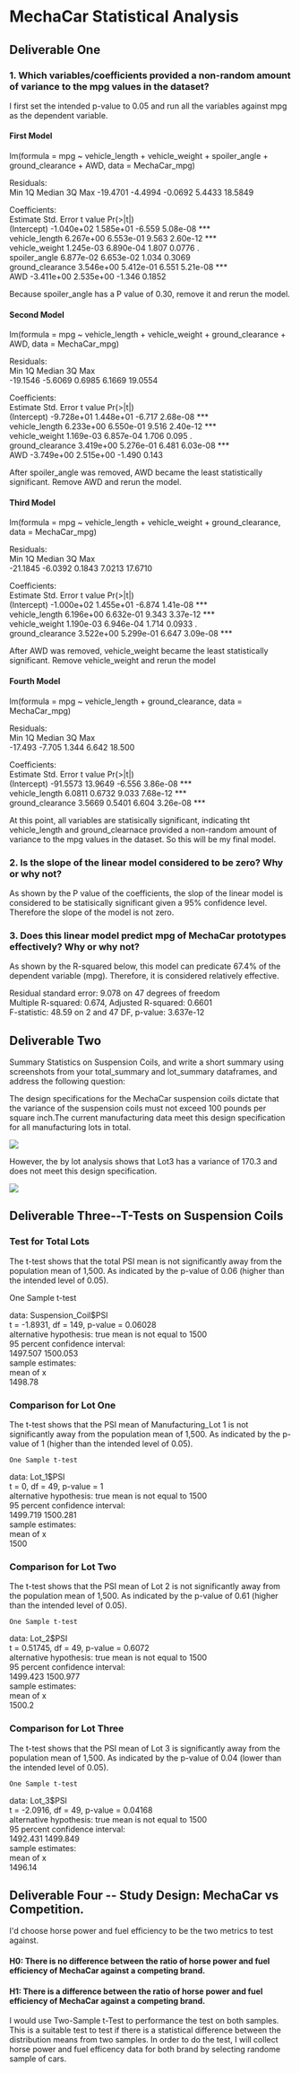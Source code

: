 # MechaCar Statistical Analysis

## Deliverable One
### 1. Which variables/coefficients provided a non-random amount of variance to the mpg values in the dataset?  
I first set the intended p-value to 0.05 and run all the variables against mpg as the dependent variable.

#### First Model
lm(formula = mpg ~ vehicle_length + vehicle_weight + spoiler_angle + 
    ground_clearance + AWD, data = MechaCar_mpg)

Residuals:    
     Min       1Q   Median       3Q      Max 
-19.4701  -4.4994  -0.0692   5.4433  18.5849 

Coefficients:  
                   Estimate Std. Error t value Pr(>|t|)    
(Intercept)      -1.040e+02  1.585e+01  -6.559 5.08e-08 ***  
vehicle_length    6.267e+00  6.553e-01   9.563 2.60e-12 ***  
vehicle_weight    1.245e-03  6.890e-04   1.807   0.0776 .    
spoiler_angle     6.877e-02  6.653e-02   1.034   0.3069      
ground_clearance  3.546e+00  5.412e-01   6.551 5.21e-08 ***  
AWD              -3.411e+00  2.535e+00  -1.346   0.1852      

Because spoiler_angle has a P value of 0.30, remove it and rerun the model.

#### Second Model
lm(formula = mpg ~ vehicle_length + vehicle_weight + ground_clearance + 
    AWD, data = MechaCar_mpg)  

Residuals:  
     Min       1Q   Median       3Q      Max  
-19.1546  -5.6069   0.6985   6.1669  19.0554  

Coefficients:  
                   Estimate Std. Error t value Pr(>|t|)       
(Intercept)      -9.728e+01  1.448e+01  -6.717 2.68e-08 ***  
vehicle_length    6.233e+00  6.550e-01   9.516 2.40e-12 ***  
vehicle_weight    1.169e-03  6.857e-04   1.706    0.095 .    
ground_clearance  3.419e+00  5.276e-01   6.481 6.03e-08 ***  
AWD              -3.749e+00  2.515e+00  -1.490    0.143       

After spoiler_angle was removed, AWD became the least statistically significant. Remove AWD and rerun the model.

#### Third Model
lm(formula = mpg ~ vehicle_length + vehicle_weight + ground_clearance, 
    data = MechaCar_mpg)  

Residuals:  
     Min       1Q   Median       3Q      Max   
-21.1845  -6.0392   0.1843   7.0213  17.6710   

Coefficients:  
                   Estimate Std. Error t value Pr(>|t|)      
(Intercept)      -1.000e+02  1.455e+01  -6.874 1.41e-08 ***  
vehicle_length    6.196e+00  6.632e-01   9.343 3.37e-12 ***  
vehicle_weight    1.190e-03  6.946e-04   1.714   0.0933 .    
ground_clearance  3.522e+00  5.299e-01   6.647 3.09e-08 ***  

After AWD was removed, vehicle_weight became the least statistically significant. Remove vehicle_weight and rerun the model

#### Fourth Model
lm(formula = mpg ~ vehicle_length + ground_clearance, data = MechaCar_mpg)  

Residuals:  
    Min      1Q  Median      3Q     Max   
-17.493  -7.705   1.344   6.642  18.500   

Coefficients:  
                 Estimate Std. Error t value Pr(>|t|)      
(Intercept)      -91.5573    13.9649  -6.556 3.86e-08 ***  
vehicle_length     6.0811     0.6732   9.033 7.68e-12 ***  
ground_clearance   3.5669     0.5401   6.604 3.26e-08 ***  

At this point, all variables are statisically significant, indicating tht vehicle_length and ground_clearnace provided a non-random amount of variance to the mpg values in the dataset. So this will be my final model. 

### 2. Is the slope of the linear model considered to be zero? Why or why not?
As shown by the P value of the coefficients, the slop of the linear model is considered to be statisically significant given a 95% confidence level. Therefore the slope of the model is not zero.

### 3. Does this linear model predict mpg of MechaCar prototypes effectively? Why or why not?
As shown by the R-squared below, this model can predicate 67.4% of the dependent variable (mpg). Therefore, it is considered relatively effective. 

Residual standard error: 9.078 on 47 degrees of freedom  
Multiple R-squared:  0.674,	Adjusted R-squared:  0.6601   
F-statistic: 48.59 on 2 and 47 DF,  p-value: 3.637e-12  


## Deliverable Two
Summary Statistics on Suspension Coils, and write a short summary using screenshots from your total_summary and lot_summary dataframes, and address the following question:

The design specifications for the MechaCar suspension coils dictate that the variance of the suspension coils must not exceed 100 pounds per square inch.The current manufacturing data meet this design specification for all manufacturing lots in total. 

![](https://github.com/lu-chang-axonic/Mecha_Car_Statistical_Analysis/blob/main/total_summary.PNG)

However, the by lot analysis shows that Lot3 has a variance of 170.3 and does not meet this design specification.

![](https://github.com/lu-chang-axonic/Mecha_Car_Statistical_Analysis/blob/main/lot_summary.PNG)

## Deliverable Three--T-Tests on Suspension Coils
### Test for Total Lots
The t-test shows that the total PSI mean is not significantly away from the population mean of 1,500. As indicated by the p-value of 0.06 (higher than the intended level of 0.05).  

One Sample t-test  

data:  Suspension_Coil$PSI  
t = -1.8931, df = 149, p-value = 0.06028  
alternative hypothesis: true mean is not equal to 1500  
95 percent confidence interval:  
 1497.507 1500.053  
sample estimates:  
mean of x   
  1498.78   

### Comparison for Lot One
The t-test shows that the PSI mean of Manufacturing_Lot 1 is not significantly away from the population mean of 1,500. As indicated by the p-value of 1 (higher than the intended level of 0.05).   

	One Sample t-test  

data:  Lot_1$PSI  
t = 0, df = 49, p-value = 1  
alternative hypothesis: true mean is not equal to 1500  
95 percent confidence interval:  
 1499.719 1500.281  
sample estimates:  
mean of x   
     1500   


### Comparison for Lot Two
The t-test shows that the PSI mean of Lot 2 is not significantly away from the population mean of 1,500. As indicated by the p-value of 0.61 (higher than the intended level of 0.05).    

	One Sample t-test  

data:  Lot_2$PSI  
t = 0.51745, df = 49, p-value = 0.6072  
alternative hypothesis: true mean is not equal to 1500  
95 percent confidence interval:  
 1499.423 1500.977  
sample estimates:  
mean of x   
   1500.2    


### Comparison for Lot Three
The t-test shows that the PSI mean of Lot 3 is significantly away from the population mean of 1,500. As indicated by the p-value of 0.04 (lower than the intended level of 0.05).   

	One Sample t-test  

data:  Lot_3$PSI  
t = -2.0916, df = 49, p-value = 0.04168  
alternative hypothesis: true mean is not equal to 1500  
95 percent confidence interval:  
 1492.431 1499.849  
sample estimates:  
mean of x   
  1496.14   

## Deliverable Four -- Study Design: MechaCar vs Competition.
I'd choose horse power and fuel efficiency to be the two metrics to test against. 
#### H0: There is no difference between the ratio of horse power and fuel efficiency of MechaCar against a competing brand.
#### H1: There is a difference between the ratio of horse power and fuel efficiency of MechaCar against a competing brand.

I would use Two-Sample t-Test to performance the test on both samples. This is a suitable test to test if there is a statistical difference between the distribution means from two samples. In order to do the test, I will collect horse power and fuel efficency data for both brand by selecting randome sample of cars.
